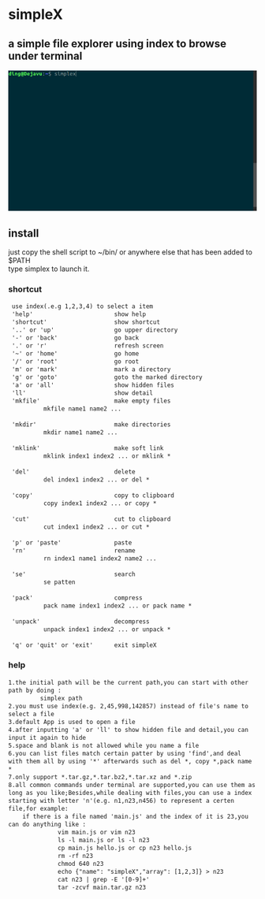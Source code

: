 # simpleX
## **a simple file explorer using index to browse under terminal**
![](https://github.com/b2ns/simpleX/blob/master/demo.gif)
## install
just copy the shell script to ~/bin/ or anywhere else that has been added to $PATH<br>
type simplex to launch it.
### shortcut
     use index(.e.g 1,2,3,4) to select a item
     'help'                       show help
     'shortcut'                   show shortcut
     '..' or 'up'                 go upper directory
     '-' or 'back'                go back
     '.' or 'r'                   refresh screen
     '~' or 'home'                go home
     '/' or 'root'                go root
     'm' or 'mark'                mark a directory
     'g' or 'goto'                goto the marked directory
     'a' or 'all'                 show hidden files
     'll'                         show detail
     'mkfile'                     make empty files
              mkfile name1 name2 ...

     'mkdir'                      make directories
              mkdir name1 name2 ...

     'mklink'                     make soft link
              mklink index1 index2 ... or mklink * 

     'del'                        delete
              del index1 index2 ... or del * 

     'copy'                       copy to clipboard
              copy index1 index2 ... or copy * 

     'cut'                        cut to clipboard
              cut index1 index2 ... or cut * 

     'p' or 'paste'               paste
     'rn'                         rename
              rn index1 name1 index2 name2 ...

     'se'                         search
              se patten

     'pack'                       compress
              pack name index1 index2 ... or pack name * 

     'unpack'                     decompress
              unpack index1 index2 ... or unpack * 

     'q' or 'quit' or 'exit'      exit simpleX
    
### help
    1.the initial path will be the current path,you can start with other path by doing :
             simplex path
    2.you must use index(e.g. 2,45,998,142857) instead of file's name to select a file
    3.default App is used to open a file
    4.after inputting 'a' or 'll' to show hidden file and detail,you can input it again to hide
    5.space and blank is not allowed while you name a file
    6.you can list files match certain patter by using 'find',and deal with them all by using '*' afterwards such as del *, copy *,pack name *
    7.only support *.tar.gz,*.tar.bz2,*.tar.xz and *.zip
    8.all common commands under terminal are supported,you can use them as long as you like;Besides,while dealing with files,you can use a index starting with letter 'n'(e.g. n1,n23,n456) to represent a certen file,for example: 
        if there is a file named 'main.js' and the index of it is 23,you can do anything like :
                  vim main.js or vim n23
                  ls -l main.js or ls -l n23
                  cp main.js hello.js or cp n23 hello.js
                  rm -rf n23
                  chmod 640 n23
                  echo {"name": "simpleX","array": [1,2,3]} > n23
                  cat n23 | grep -E '[0-9]+'
                  tar -zcvf main.tar.gz n23
